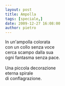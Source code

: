 ```yaml
---
layout: post
title: Ampolla
tags: [speciale,]
date: 2009-12-27 16:08:00
author: pietro
---
```

In un'ampolla colorata<br/>con un collo senza voce<br/>cerca scampo dalla sua<br/>ogni fantasma senza pace.<br/><br/>Una piccola decorazione<br/>eterna spirale<br/>di conflagrazione.
